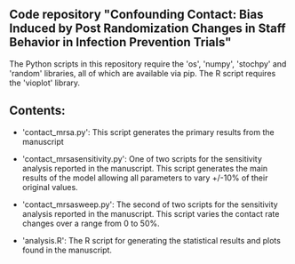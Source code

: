Code repository "Confounding Contact: Bias Induced by Post Randomization Changes in Staff Behavior in Infection Prevention Trials"
----

The Python scripts in this repository require the 'os', 'numpy', 'stochpy' and 'random' libraries, all of which are available via pip. The R script requires the 'vioplot' library.

Contents:
----
* 'contact_mrsa.py': This script generates the primary results from the manuscript

* 'contact_mrsasensitivity.py': One of two scripts for the sensitivity analysis reported in the manuscript. This script generates the main results of the model allowing all parameters to vary +/-10% of their original values.

* 'contact_mrsasweep.py': The second of two scripts for the sensitivity analysis reported in the manuscript. This script varies the contact rate changes over a range from 0 to 50%.

* 'analysis.R': The R script for generating the statistical results and plots found in the manuscript.